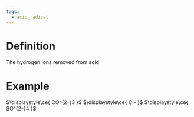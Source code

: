 ```yaml
---
tags:
  - acid_radical
---
```

# Definition
The hydrogen ions removed from acid



# Example 
$\displaystyle\ce{ CO^{2-}3 }$ 
$\displaystyle\ce{ Cl- }$ 
$\displaystyle\ce{ SO^{2-}4 }$
